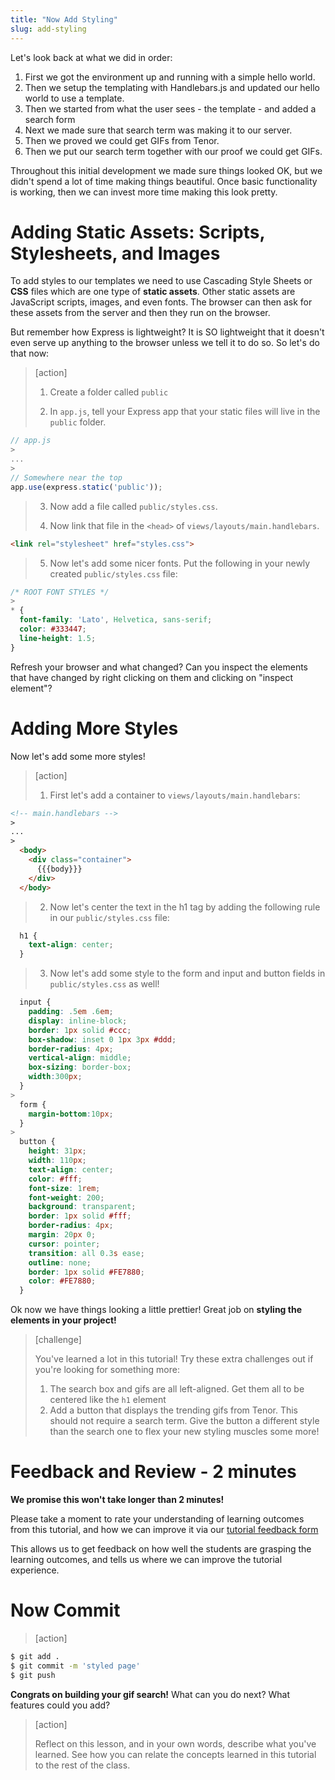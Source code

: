 ```yaml
---
title: "Now Add Styling"
slug: add-styling
---
```


Let's look back at what we did in order:

1. First we got the environment up and running with a simple hello world.
2. Then we setup the templating with Handlebars.js and updated our hello world to use a template.
3. Then we started from what the user sees - the template - and added a search form
4. Next we made sure that search term was making it to our server.
4. Then we proved we could get GIFs from Tenor.
5. Then we put our search term together with our proof we could get GIFs.

Throughout this initial development we made sure things looked OK, but we didn't spend a lot of time making things beautiful. Once basic functionality is working, then we can invest more time making this look pretty.

# Adding Static Assets: Scripts, Stylesheets, and Images

To add styles to our templates we need to use Cascading Style Sheets or **CSS** files which are one type of **static assets**. Other static assets are JavaScript scripts, images, and even fonts. The browser can then ask for these assets from the server and then they run on the browser.

But remember how Express is lightweight? It is SO lightweight that it doesn't even serve up anything to the browser unless we tell it to do so. So let's do that now:

> [action]
>
> 1) Create a folder called `public`
>
> 2) In `app.js`, tell your Express app that your static files will live in the `public` folder.
>
```js
// app.js
>
...
>
// Somewhere near the top
app.use(express.static('public'));
```
>
> 3) Now add a file called `public/styles.css`.
>
> 4) Now link that file in the `<head>` of `views/layouts/main.handlebars`.
>
```html
<link rel="stylesheet" href="styles.css">
```
> 5) Now let's add some nicer fonts. Put the following in your newly created `public/styles.css` file:
>
```css
/* ROOT FONT STYLES */
>
* {
  font-family: 'Lato', Helvetica, sans-serif;
  color: #333447;
  line-height: 1.5;
}
```

Refresh your browser and what changed? Can you inspect the elements that have changed by right clicking on them and clicking on "inspect element"?

# Adding More Styles

Now let's add some more styles!

> [action]
>
> 1) First let's add a container to `views/layouts/main.handlebars`:
>
```html
<!-- main.handlebars -->
>
...
>
  <body>
    <div class="container">
      {{{body}}}
    </div>
  </body>
```
>
> 2) Now let's center the text in the h1 tag by adding the following rule in our `public/styles.css` file:
>
```css
  h1 {
    text-align: center;
  }
```
>
> 3) Now let's add some style to the form and input and button fields in `public/styles.css` as well!
>
```css
  input {
    padding: .5em .6em;
    display: inline-block;
    border: 1px solid #ccc;
    box-shadow: inset 0 1px 3px #ddd;
    border-radius: 4px;
    vertical-align: middle;
    box-sizing: border-box;
    width:300px;
  }
>
  form {
    margin-bottom:10px;
  }
>
  button {
    height: 31px;
    width: 110px;
    text-align: center;
    color: #fff;
    font-size: 1rem;
    font-weight: 200;
    background: transparent;
    border: 1px solid #fff;
    border-radius: 4px;
    margin: 20px 0;
    cursor: pointer;
    transition: all 0.3s ease;
    outline: none;
    border: 1px solid #FE7880;
    color: #FE7880;
  }
```

Ok now we have things looking a little prettier! Great job on **styling the elements in your project!**

> [challenge]
>
> You've learned a lot in this tutorial! Try these extra challenges out if you're looking for something more:
>
> 1. The search box and gifs are all left-aligned. Get them all to be centered like the `h1` element
> 1. Add a button that displays the trending gifs from Tenor. This should not require a search term. Give the button a different style than the search one to flex your new styling muscles some more!

# Feedback and Review - 2 minutes

**We promise this won't take longer than 2 minutes!**

Please take a moment to rate your understanding of learning outcomes from this tutorial, and how we can improve it via our [tutorial feedback form](https://forms.gle/cdBt2dwPKiUYU5jp6)

This allows us to get feedback on how well the students are grasping the learning outcomes, and tells us where we can improve the tutorial experience.

# Now Commit

>[action]
>
```bash
$ git add .
$ git commit -m 'styled page'
$ git push
```

**Congrats on building your gif search!** What can you do next? What features could you add?

> [action]
>
> Reflect on this lesson, and in your own words, describe what you've learned. See how you can relate the concepts learned in this tutorial to the rest of the class.

<!-- Feel free to reference [this repo](https://github.com/ajbraus/giphy-search) for a solution. -->
